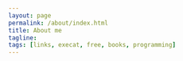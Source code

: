 ```yaml
---
layout: page
permalink: /about/index.html
title: About me
tagline:
tags: [links, execat, free, books, programming]
---
```



